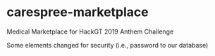 # carespree-marketplace
Medical Marketplace for HackGT 2019 Anthem Challenge

Some elements changed for security (i.e., password to our database)
